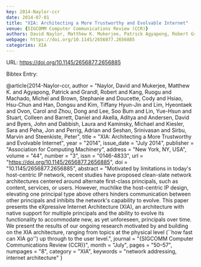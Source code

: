 ```yaml
---
key: 2014-Naylor-ccr
date: 2014-07-01
title: "XIA: Architecting a More Trustworthy and Evolvable Internet"
venue: {SIGCOMM Computer Communications Review (CCR)}
authors: David Naylor, Matthew K. Mukerjee, Patrick Agyapong, Robert Grandl, Ruogu Kang, Michel Machado, Stephanie Brown, Cody Doucette, Hsu-Chun Hsiao, Dongsu Han, Tiffany Hyun-Jin Kim, Hyeontaek Lim, Carol Ovon, Dong Zhou, Soo Bum Lee, Yue-Hsun Lin, Colleen Stuart, Daniel Barrett, Aditya Akella, David Andersen, John Byers, Laura Dabbish, Michael Kaminsky, Sara Kiesler, Jon Peha, Adrian Perrig, Srinivasan Seshan, Marvin Sirbu and Peter Steenkiste
webpage: https://doi.org/10.1145/2656877.2656885
categories: XIA
---
```


URL: https://doi.org/10.1145/2656877.2656885

Bibtex Entry:

@article{2014-Naylor-ccr,
    author = "Naylor, David and Mukerjee, Matthew K. and Agyapong, Patrick and Grandl, Robert and Kang, Ruogu and Machado, Michel and Brown, Stephanie and Doucette, Cody and Hsiao, Hsu-Chun and Han, Dongsu and Kim, Tiffany Hyun-Jin and Lim, Hyeontaek and Ovon, Carol and Zhou, Dong and Lee, Soo Bum and Lin, Yue-Hsun and Stuart, Colleen and Barrett, Daniel and Akella, Aditya and Andersen, David and Byers, John and Dabbish, Laura and Kaminsky, Michael and Kiesler, Sara and Peha, Jon and Perrig, Adrian and Seshan, Srinivasan and Sirbu, Marvin and Steenkiste, Peter",
    title = "XIA: Architecting a More Trustworthy and Evolvable Internet",
    year = "2014",
    issue_date = "July 2014",
    publisher = "Association for Computing Machinery",
    address = "New York, NY, USA",
    volume = "44",
    number = "3",
    issn = "0146-4833",
    url = "https://doi.org/10.1145/2656877.2656885",
    doi = "10.1145/2656877.2656885",
    abstract = "Motivated by limitations in today's host-centric IP network, recent studies have proposed clean-slate network architectures centered around alternate first-class principals, such as content, services, or users. However, muchlike the host-centric IP design, elevating one principal type above others hinders communication between other principals and inhibits the network's capability to evolve. This paper presents the eXpressive Internet Architecture (XIA), an architecture with native support for multiple principals and the ability to evolve its functionality to accommodate new, as yet unforeseen, principals over time. We present the results of our ongoing research motivated by and building on the XIA architecture, ranging from topics at the physical level (``how fast can XIA go'') up through to the user level.",
    journal = "{SIGCOMM Computer Communications Review (CCR)}",
    month = "July",
    pages = "50–57",
    numpages = "8",
    category = "XIA",
    keywords = "network addressing, internet architecture"
}

